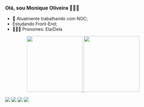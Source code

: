 ### Olá, sou Monique Oliveira 👩🏻‍💻

- 🔭 Atualmente trabalhando com NOC;
- Estudando Front-End;
- 👱🏻‍♀️ Pronomes: Ela/Dela
 <div align="center">
  <a href="https://github.com/monirque">
  <img height="180em" src="https://github-readme-stats.vercel.app/api?username=monirque&show_icons=true&theme=dark&include_all_commits=true&count_private=true"/>
  <img height="180em" src="https://github-readme-stats.vercel.app/api/top-langs/?username=monirque&layout=compact&langs_count=7&theme=dark"/>
</div>

  <div>  
    
 <a href="https://instagram.com/monirqe" target="_blank"><img src="https://img.shields.io/badge/-Instagram-%23E4405F?style=for-the-badge&logo=instagram&logoColor=white" target="_blank"></a>
  <a href = "mailto:monirqe@gmail.com"><img src="https://img.shields.io/badge/-Gmail-%23333?style=for-the-badge&logo=gmail&logoColor=white" target="_blank"></a>
  <a href="https://www.linkedin.com/in/monique-oliveira-2ba183229/" target="_blank"><img src="https://img.shields.io/badge/-LinkedIn-%230077B5?style=for-the-badge&logo=linkedin&logoColor=white" target="_blank"></a> 
  <a href="https://api.whatsapp.com/send?phone=5541998053707&text=" target="_blank"><img src="https://img.shields.io/badge/WhatsApp-25D366?style=for-the-badge&logo=whatsapp&logoColor=white" target="_blank"></a>

  </div>

